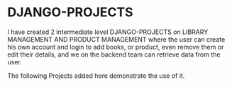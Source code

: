 # DJANGO-PROJECTS

I have created 2 intermediate level DJANGO-PROJECTS on LIBRARY MANAGEMENT AND PRODUCT MANAGEMENT where the user can create his own account and login to add books, or product, even remove them or edit their details,
and we on the backend team can retrieve data from the user.

The following Projects added here demonstrate the use of it.

